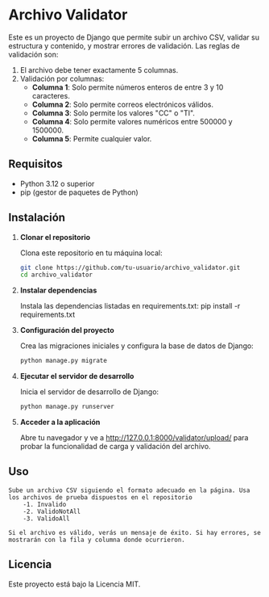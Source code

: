 # Archivo Validator

Este es un proyecto de Django que permite subir un archivo CSV, validar su estructura y contenido, y mostrar errores de validación. Las reglas de validación son:

1. El archivo debe tener exactamente 5 columnas.
2. Validación por columnas:
   - **Columna 1**: Solo permite números enteros de entre 3 y 10 caracteres.
   - **Columna 2**: Solo permite correos electrónicos válidos.
   - **Columna 3**: Solo permite los valores "CC" o "TI".
   - **Columna 4**: Solo permite valores numéricos entre 500000 y 1500000.
   - **Columna 5**: Permite cualquier valor.

## Requisitos

- Python 3.12 o superior
- pip (gestor de paquetes de Python)

## Instalación

1. **Clonar el repositorio**

   Clona este repositorio en tu máquina local:

   ```bash
   git clone https://github.com/tu-usuario/archivo_validator.git
   cd archivo_validator

2. **Instalar dependencias**

    Instala las dependencias listadas en requirements.txt:
        pip install -r requirements.txt

3. **Configuración del proyecto**

    Crea las migraciones iniciales y configura la base de datos de Django:
    ```bash
    python manage.py migrate

4. **Ejecutar el servidor de desarrollo**

     Inicia el servidor de desarrollo de Django:
    ```bash
    python manage.py runserver

5. **Acceder a la aplicación**

    Abre tu navegador y ve a http://127.0.0.1:8000/validator/upload/ para probar la funcionalidad de carga y validación del archivo.

## Uso

    Sube un archivo CSV siguiendo el formato adecuado en la página. Usa los archivos de prueba dispuestos en el repositorio
        -1. Invalido
        -2. ValidoNotAll
        -3. ValidoAll

    Si el archivo es válido, verás un mensaje de éxito. Si hay errores, se mostrarán con la fila y columna donde ocurrieron.

## Licencia

Este proyecto está bajo la Licencia MIT.

